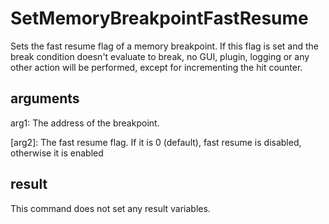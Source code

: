 # SetMemoryBreakpointFastResume

Sets the fast resume flag of a memory breakpoint. If this flag is set and the break condition doesn't evaluate to break, no GUI, plugin, logging or any other action will be performed, except for incrementing the hit counter.

## arguments

arg1: The address of the breakpoint.

\[arg2\]: The fast resume flag. If it is 0 (default), fast resume is disabled, otherwise it is enabled

## result

This command does not set any result variables.
